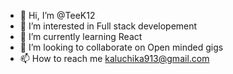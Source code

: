 - 👋 Hi, I’m @TeeK12
- 👀 I’m interested in Full stack developement
- 🌱 I’m currently learning React 
- 💞️ I’m looking to collaborate on Open minded gigs
- 📫 How to reach me kaluchika913@gmail.com

<!---
TeeK12/TeeK12 is a ✨ special ✨ repository because its `README.md` (this file) appears on your GitHub profile.
You can click the Preview link to take a look at your changes.
--->
